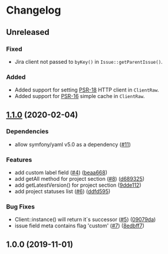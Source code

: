 # Changelog

## Unreleased

### Fixed

- Jira client not passed to `byKey()` in `Issue::getParentIssue()`. 

### Added

- Added support for setting [PSR-18](https://www.php-fig.org/psr/psr-18/) HTTP client in
  `ClientRaw`.
- Added support for [PSR-16](https://www.php-fig.org/psr/psr-16/) simple cache in `ClientRaw`.


## [1.1.0](https://github.com/badoo/jira-client/compare/v1.0.0...v1.1.0) (2020-02-04)

### Dependencies

* allow symfony/yaml v5.0 as a dependency ([#11](https://github.com/badoo/jira-client/issues/11))

### Features

* add custom label field ([#4](https://github.com/badoo/jira-client/issues/4)) ([beaa668](https://github.com/badoo/jira-client/commit/beaa6687aabe2e3b14c836d63d3bc4119af44cbe))
* add getAll method for project section ([#8](https://github.com/badoo/jira-client/issues/8)) ([d689325](https://github.com/badoo/jira-client/commit/d68932571e133b6115fd2c99e7a6f8ade525a885))
* add getLatestVersion() for project section ([9dde112](https://github.com/badoo/jira-client/commit/9dde112fb3d038b5ef8eb78eb0649d2ab684dc36))
* add project statuses list ([#6](https://github.com/badoo/jira-client/issues/6)) ([ddfd595](https://github.com/badoo/jira-client/commit/ddfd5952fb14bd1b7aaac4590f7395449956055f))


### Bug Fixes

* Client::instance() will return it`s successor ([#5](https://github.com/badoo/jira-client/issues/5)) ([09079da](https://github.com/badoo/jira-client/commit/09079dafc70d115d1bf4607c5646bef52847788f))
* issue field meta contains flag 'custom' ([#7](https://github.com/badoo/jira-client/issues/7)) ([8edbff7](https://github.com/badoo/jira-client/commit/8edbff7e6ebe9c4dbe51b9593ec76f0e537358bf))

## 1.0.0 (2019-11-01)
